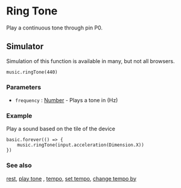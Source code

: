 # Ring Tone

Play a continuous tone through pin P0.

## Simulator

Simulation of this function is available in many, but not all browsers.

```sig
music.ringTone(440)
```

### Parameters

* `frequency` : [Number](/reference/types/number) - Plays a tone in (Hz)

### Example

Play a sound based on the tile of the device

```blocks
basic.forever(() => {
    music.ringTone(input.acceleration(Dimension.X))
})
```

### See also

[rest](/reference/music/rest), [play tone](/reference/music/play-tone) , [tempo](/reference/music/tempo), [set tempo](/reference/music/set-tempo), [change tempo by](/reference/music/change-tempo-by)

